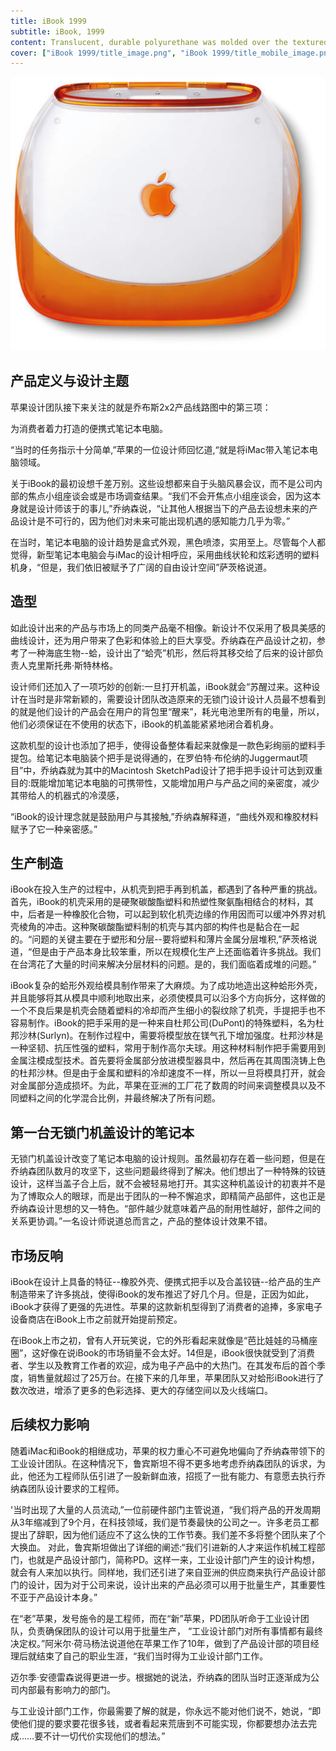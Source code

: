 ```yaml
---
title: iBook 1999
subtitle: iBook, 1999
content: Translucent, durable polyurethane was molded over the textured polycarbonate housing. Encapsulated within polycarbonate resin, a die-cast metal core forms the retractable handle.
cover: ["iBook 1999/title_image.png", "iBook 1999/title_mobile_image.png"]
---
```


![88573_iBook_T_Top_H](./88573_iBook_T_Top_H.png)

## 产品定义与设计主题

苹果设计团队接下来关注的就是乔布斯2x2产品线路图中的第三项：

为消费者着力打造的便携式笔记本电脑。

“当时的任务指示十分简单,”苹果的一位设计师回忆道,“就是将iMac带入笔记本电脑领域。

关于iBook的最初设想千差万别。这些设想都来自于头脑风暴会议，而不是公司内部的焦点小组座谈会或是市场调查结果。“我们不会开焦点小组座谈会，因为这本身就是设计师该于的事儿,”乔纳森说，“让其他人根据当下的产品去设想未来的产品设计是不可行的，因为他们对未来可能出现机遇的感知能力几乎为零。”

在当时，笔记本电脑的设计趋势是盒式外观，黑色喷漆，实用至上。尽管每个人都觉得，新型笔记本电脑会与iMac的设计相呼应，采用曲线状轮和炫彩透明的塑料机身，“但是，我们依旧被赋予了广阔的自由设计空间”萨茨格说道。

## 造型

如此设计出来的产品与市场上的同类产品毫不相像。新设计不仅采用了极具美感的曲线设计，还为用户带来了色彩和体验上的巨大享受。乔纳森在产品设计之初，参考了一种海底生物--蛤，设计出了“蛤壳”机形，然后将其移交给了后来的设计部负责人克里斯托弗·斯特林格。

设计师们还加入了一项巧妙的创新:一旦打开机盖，iBook就会“苏醒过来。这种设计在当时是非常新颖的，需要设计团队改造原来的无锁门设计设计人员最不想看到的就是他们设计的产品会在用户的背包里“醒来”，耗光电池里所有的电量，所以，他们必须保证在不使用的状态下，iBook的机盖能紧紧地闭合着机身。

这款机型的设计也添加了把手，使得设备整体看起来就像是一款色彩绚丽的塑料手提包。给笔记本电脑装个把手是说得通的，在罗伯特·布伦纳的Juggermaut项目”中，乔纳森就为其中的Macintosh SketchPad设计了把手把手设计可达到双重目的:既能增加笔记本电脑的可携带性，又能增加用户与产品之间的亲密度，减少其带给人的机器式的冷漠感，

“iBook的设计理念就是鼓励用户与其接触,”乔纳森解释道，“曲线外观和橡胶材料赋予了它一种亲密感。”

## 生产制造

iBook在投入生产的过程中，从机壳到把手再到机盖，都遇到了各种严重的挑战。首先，iBook的机壳采用的是硬聚碳酸酯塑料和热塑性聚氨酯相结合的材料，其中，后者是一种橡胶化合物，可以起到软化机壳边缘的作用因而可以缓冲外界对机壳棱角的冲击。这种聚碳酸酯塑料制的机壳与其内部的构件也是黏合在一起的。“问题的关键主要在于塑形和分层--要将塑料和薄片金属分层堆积,”萨茨格说道，“但是由于产品本身比较笨重，所以在规模化生产上还面临着许多挑战。我们在台湾花了大量的时间来解决分层材料的问题。是的，我们面临着成堆的问题。”

iBook复杂的蛤形外观给模具制作带来了大麻烦。为了成功地造出这种蛤形外壳，并且能够将其从模具中顺利地取出来，必须使模具可以沿多个方向拆分，这样做的一个不良后果是机壳会随着塑料的冷却而产生细小的裂纹除了机壳，手提把手也不容易制作。iBook的把手采用的是一种来自杜邦公司(DuPont)的特殊塑料，名为杜邦沙林(Surlyn)。在制作过程中，需要将模型放在镁气孔下增加强度。杜邦沙林是一种坚韧、抗压性强的塑料，常用于制作高尔夫球。用这种材料制作把手需要用到金属注模成型技术。首先要将金属部分放进模型器具中，然后再在其周围浇铸上色的杜邦沙林。但是由于金属和塑料的冷却速度不一样，所以一旦将模具打开，就会对金属部分造成损坏。为此，苹果在亚洲的工厂花了数周的时间来调整模具以及不同塑料之间的化学混合比例，并最终解决了所有问题。

## 第一台无锁门机盖设计的笔记本

无锁门机盖设计改变了笔记本电脑的设计规则。虽然最初存在着一些问题，但是在乔纳森团队数月的攻坚下，这些问题最终得到了解决。他们想出了一种特殊的铰链设计，这样当盖子合上后，就不会被轻易地打开。其实这种机盖设计的初衷并不是为了博取众人的眼球，而是出于团队的一种不懈追求，即精简产品部件，这也正是乔纳森设计思想的又一特色。“部件越少就意味着产品的耐用性越好，部件之间的关系更协调。”一名设计师说道总而言之，产品的整体设计效果不错。

## 市场反响

iBook在设计上具备的特征--橡胶外壳、便携式把手以及合盖铰链--给产品的生产制造带来了许多挑战，使得iBook的发布推迟了好几个月。但是，正因为如此，iBook才获得了更强的先进性。苹果的这款新机型得到了消费者的追捧，多家电子设备商店在iBook上市之前就开始提前预定。

在iBook上市之初，曾有人开玩笑说，它的外形看起来就像是“芭比娃娃的马桶座圈”，这好像在说iBook的市场销量不会太好。14但是，iBook很快就受到了消费者、学生以及教育工作者的欢迎，成为电子产品中的大热门。在其发布后的首个季度，销售量就超过了25万台。在接下来的几年里，苹果团队又对蛤形iBook进行了数次改进，增添了更多的色彩选择、更大的存储空间以及火线端口。

## 后续权力影响

随着iMac和iBook的相继成功，苹果的权力重心不可避免地偏向了乔纳森带领下的工业设计团队。在这种情况下，鲁宾斯坦不得不更多地考虑乔纳森团队的诉求，为此，他还为工程师队伍引进了一股新鲜血液，招揽了一批有能力、有意愿去执行乔纳森团队设计要求的工程师。

'当时出现了大量的人员流动,”一位前硬件部门主管说道，“我们将产品的开发周期从3年缩减到了9个月，在科技领域，我们是节奏最快的公司之一。许多老员工都提出了辞职，因为他们适应不了这么快的工作节奏。我们差不多将整个团队来了个大换血。
对此，鲁宾斯坦做出了详细的阐述:“我们引进新的人才来运作机械工程部门，也就是产品设计部门，简称PD。这样一来，工业设计部门产生的设计构想，就会有人来加以执行。同样地，我们还引进了来自亚洲的供应商来执行产品设计部门的设计，因为对于公司来说，设计出来的产品必须可以用于批量生产，其重要性不亚于产品设计本身。”

在“老”苹果，发号施令的是工程师，而在“新”苹果，PD团队听命于工业设计团队，负责确保团队的设计可以用于批量生产，
“工业设计部门对所有事情都有最终决定权。”阿米尔·荷马杨法说道他在苹果工作了10年，做到了产品设计部的项目经理后就结束了自己的职业生涯，“我们当时得为工业设计部门工作。

迈尔季·安德雷森说得更进一步。根据她的说法，乔纳森的团队当时正逐渐成为公司内部最有影响力的部门。

与工业设计部门工作，你最需要了解的就是，你永远不能对他们说不，她说，“即使他们提的要求要花很多钱，或者看起来荒唐到不可能实现，你都要想办法去完成……要不计一切代价实现他们的想法。”
